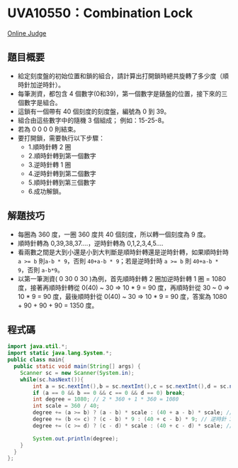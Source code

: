 # UVA10550：Combination Lock

[Online Judge](https://onlinejudge.org/index.php?option=onlinejudge&page=show_problem&problem=1491)

## 題目概要

- 給定刻度盤的初始位置和鎖的組合，請計算出打開鎖時總共旋轉了多少度（順時針加逆時針）。
- 每筆測資，都包含 4 個數字(0和39)，第一個數字是錶盤的位置，接下來的三個數字是組合。
- 這鎖有一個帶有 40 個刻度的刻度盤，編號為 0 到 39。
- 組合由這些數字中的隨機 3 個組成； 例如：15-25-8。
- 若為 0 0 0 0 則結束。
- 要打開鎖，需要執行以下步驟：
  - 1.順時針轉 2 圈
  - 2.順時針轉到第一個數字
  - 3.逆時針轉 1 圈
  - 4.逆時針轉到第二個數字
  - 5.順時針轉到第三個數字
  - 6.成功解鎖。

## 解題技巧

- 每圈為 360 度，一圈 360 度共 40 個刻度，所以轉一個刻度為 9 度。
- 順時針轉為 0,39,38,37....，逆時針轉為 0,1,2,3,4,5....
- 看兩數之間是大到小還是小到大判斷是順時針轉還是逆時針轉，如果順時針時 `a >= b` 則`a-b * 9`，否則 `40+a-b * 9`；若是逆時針時 `a >= b` 則 `40+a-b * 9`，否則 `a-b*9`。
- 以第一筆測資( 0 30 0 30 )為例，首先順時針轉 2 圈加逆時針轉 1 圈 = 1080 度，接著再順時針轉從 0(40) ~ 30 => 10 * 9 = 90 度，再順時針從 30 ~ 0 => 10 * 9 = 90 度，最後順時針從 0(40) ~ 30 => 10 * 9 = 90 度，答案為 1080 + 90 + 90 + 90 = 1350 度。

## 程式碼

```java
import java.util.*;
import static java.lang.System.*;
public class main{
  public static void main(String[] args) {
    Scanner sc = new Scanner(System.in);
    while(sc.hasNext()){
        int a = sc.nextInt(),b = sc.nextInt(),c = sc.nextInt(),d = sc.nextInt();
        if (a == 0 && b == 0 && c == 0 && d == 0) break;
        int degree = 1080; // 2 * 360 + 1 * 360 = 1080
        int scale = 360 / 40;
        degree += (a >= b) ? (a - b) * scale : (40 + a - b) * scale; // 順時針 0 -> 30
        degree += (b <= c) ? (c - b) * 9 : (40 + c - b) * 9; // 逆時針 30 -> 0
        degree += (c >= d) ? (c - d) * scale : (40 + c - d) * scale; // 順時針 0 -> 30

        System.out.println(degree);
    }
  }
};
```
